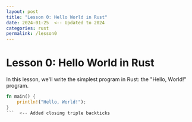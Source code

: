 ```yaml
---
layout: post
title: "Lesson 0: Hello World in Rust"
date: 2024-01-25  <-- Updated to 2024
categories: rust
permalink: /lesson0
---
```


# Lesson 0: Hello World in Rust

In this lesson, we'll write the simplest program in Rust: the "Hello, World!" program.

```rust
fn main() {
    println!("Hello, World!");
}
```  <-- Added closing triple backticks